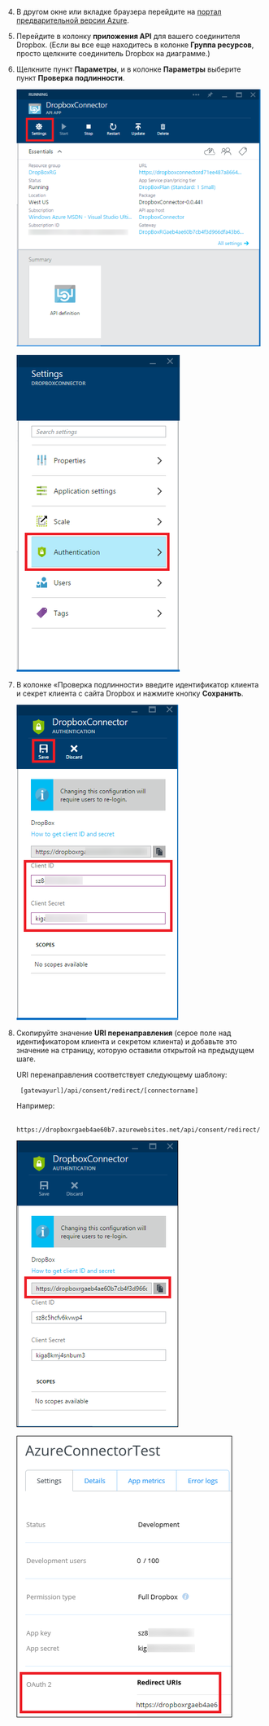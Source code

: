 4. В другом окне или вкладке браузера перейдите на [портал предварительной версии Azure](https://portal.azure.com).

3. Перейдите в колонку **приложения API** для вашего соединителя Dropbox. (Если вы все еще находитесь в колонке **Группа ресурсов**, просто щелкните соединитель Dropbox на диаграмме.)

4. Щелкните пункт **Параметры**, и в колонке **Параметры** выберите пункт **Проверка подлинности**.

	![Щелкните «Параметры»](./media/app-service-api-exchange-dropbox-settings/clicksettings.png)

	![Щелкните «Проверка подлинности».](./media/app-service-api-exchange-dropbox-settings/clickauth.png)

5. В колонке «Проверка подлинности» введите идентификатор клиента и секрет клиента с сайта Dropbox и нажмите кнопку **Сохранить**.

	![Введите параметры и нажмите «Сохранить».](./media/app-service-api-exchange-dropbox-settings/authblade.png)

3. Скопируйте значение **URI перенаправления** (серое поле над идентификатором клиента и секретом клиента) и добавьте это значение на страницу, которую оставили открытой на предыдущем шаге.

	URI перенаправления соответствует следующему шаблону:

		[gatewayurl]/api/consent/redirect/[connectorname]

	Например:

		https://dropboxrgaeb4ae60b7.azurewebsites.net/api/consent/redirect/DropboxConnector

	![Получение URI перенаправления](./media/app-service-api-exchange-dropbox-settings/redirecturi.png)

	![Создание приложения Dropbox](./media/app-service-api-exchange-dropbox-settings/dbappsettings2.png)

<!---HONumber=August15_HO6-->